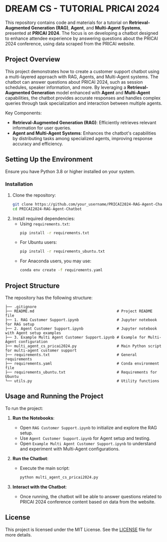 # DREAM CS - TUTORIAL PRICAI 2024

This repository contains code and materials for a tutorial on **Retrieval-Augmented Generation (RAG)**, **Agent**, and **Multi-Agent Systems**, presented at **PRICAI 2024**. The focus is on developing a chatbot designed to enhance attendee experience by answering questions about the PRICAI 2024 conference, using data scraped from the PRICAI website.

## Project Overview

This project demonstrates how to create a customer support chatbot using a multi-layered approach with RAG, Agents, and Multi-Agent systems. The chatbot can answer questions about PRICAI 2024, such as session schedules, speaker information, and more. By leveraging a **Retrieval-Augmented Generation** model enhanced with **Agent** and **Multi-Agent** capabilities, the chatbot provides accurate responses and handles complex queries through task specialization and interaction between multiple agents.

Key Components:
- **Retrieval-Augmented Generation (RAG)**: Efficiently retrieves relevant information for user queries.
- **Agent and Multi-Agent Systems**: Enhances the chatbot's capabilities by distributing tasks among specialized agents, improving response accuracy and efficiency.

## Setting Up the Environment

Ensure you have Python 3.8 or higher installed on your system.

### Installation

1. Clone the repository:
   ```bash
   git clone https://github.com/your_username/PRICAI2024-RAG-Agent-Chatbot.git
   cd PRICAI2024-RAG-Agent-Chatbot
   ```
2. Install required dependencies:
   - Using `requirements.txt`:
     ```bash
     pip install -r requirements.txt
     ```
   - For Ubuntu users:
     ```bash
     pip install -r requirements_ubuntu.txt
     ```
   - For Anaconda users, you may use:
     ```bash
     conda env create -f requirements.yaml
     ```

## Project Structure

The repository has the following structure:

```
├── .gitignore
├── README.md                                     # Project README file
├── 1. RAG Customer Support.ipynb                 # Jupyter notebook for RAG setup
├── 2. Agent Customer Support.ipynb               # Jupyter notebook with Agent setup examples
├── 3. Example Multi Agent Customer Support.ipynb # Example for Multi-Agent configuration
├── multi_agent_cs_pricai2024.py                  # Main Python script for multi-agent customer support
├── requirements.txt                              # General requirements
├── requirements.yaml                             # Conda environment file
├── requirements_ubuntu.txt                       # Requirements for Ubuntu
└── utils.py                                      # Utility functions
```

## Usage and Running the Project

To run the project:

1. **Run the Notebooks**:
   - Open `RAG Customer Support.ipynb` to initialize and explore the RAG setup.
   - Use `Agent Customer Support.ipynb` for Agent setup and testing.
   - Open `Example Multi Agent Customer Support.ipynb` to understand and experiment with Multi-Agent configurations.

2. **Run the Chatbot**:
   - Execute the main script:
     ```bash
     python multi_agent_cs_pricai2024.py
     ```

3. **Interact with the Chatbot**:
   - Once running, the chatbot will be able to answer questions related to PRICAI 2024 conference content based on data from the website.

## License

This project is licensed under the MIT License. See the [LICENSE](LICENSE) file for more details.
